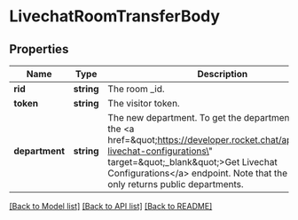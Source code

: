# LivechatRoomTransferBody

## Properties
Name | Type | Description | Notes
------------ | ------------- | ------------- | -------------
**rid** | **string** | The room _id. | 
**token** | **string** | The visitor token. | 
**department** | **string** | The new department. To get the department ID, call the &lt;a href&#x3D;\&quot;https://developer.rocket.chat/apidocs/get-livechat-configurations\&quot; target&#x3D;\&quot;_blank\&quot;&gt;Get Livechat Configurations&lt;/a&gt; endpoint. Note that the endpoint only returns public departments. | 

[[Back to Model list]](../../README.md#documentation-for-models) [[Back to API list]](../../README.md#documentation-for-api-endpoints) [[Back to README]](../../README.md)

